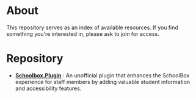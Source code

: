 # About
This repository serves as an index of available resources. If you find something you're interested in, please ask to join for access.

# Repository
- [__Schoolbox.Plugin__](/Schoolbox.Plugin.md) : An unofficial plugin that enhances the SchoolBox experience for staff members by adding valuable student information and accessibility features.
